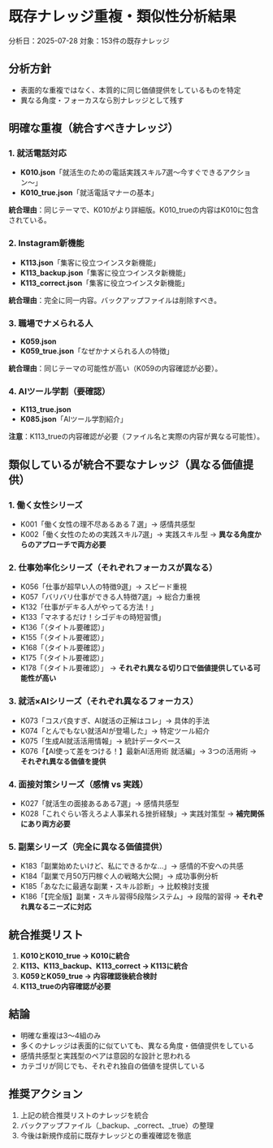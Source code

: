 # 既存ナレッジ重複・類似性分析結果

分析日：2025-07-28
対象：153件の既存ナレッジ

## 分析方針
- 表面的な重複ではなく、本質的に同じ価値提供をしているものを特定
- 異なる角度・フォーカスなら別ナレッジとして残す

## 明確な重複（統合すべきナレッジ）

### 1. 就活電話対応
- **K010.json**「就活生のための電話実践スキル7選〜今すぐできるアクション〜」
- **K010_true.json**「就活電話マナーの基本」

**統合理由**：同じテーマで、K010がより詳細版。K010_trueの内容はK010に包含されている。

### 2. Instagram新機能
- **K113.json**「集客に役立つインスタ新機能」
- **K113_backup.json**「集客に役立つインスタ新機能」
- **K113_correct.json**「集客に役立つインスタ新機能」

**統合理由**：完全に同一内容。バックアップファイルは削除すべき。

### 3. 職場でナメられる人
- **K059.json**
- **K059_true.json**「なぜかナメられる人の特徴」

**統合理由**：同じテーマの可能性が高い（K059の内容確認が必要）。

### 4. AIツール学割（要確認）
- **K113_true.json**
- **K085.json**「AIツール学割紹介」

**注意**：K113_trueの内容確認が必要（ファイル名と実際の内容が異なる可能性）。

## 類似しているが統合不要なナレッジ（異なる価値提供）

### 1. 働く女性シリーズ
- K001「働く女性の理不尽あるある７選」→ 感情共感型
- K002「働く女性のための実践スキル7選」→ 実践スキル型
→ **異なる角度からのアプローチで両方必要**

### 2. 仕事効率化シリーズ（それぞれフォーカスが異なる）
- K056「仕事が超早い人の特徴9選」→ スピード重視
- K057「バリバリ仕事ができる人特徴7選」→ 総合力重視
- K132「仕事がデキる人がやってる方法！」
- K133「マネするだけ！シゴデキの時短習慣」
- K136「（タイトル要確認）」
- K155「（タイトル要確認）」
- K168「（タイトル要確認）」
- K175「（タイトル要確認）」
- K178「（タイトル要確認）」
→ **それぞれ異なる切り口で価値提供している可能性が高い**

### 3. 就活×AIシリーズ（それぞれ異なるフォーカス）
- K073「コスパ良すぎ、AI就活の正解はコレ」→ 具体的手法
- K074「とんでもない就活AIが登場した」→ 特定ツール紹介
- K075「生成AI就活活用情報」→ 統計データベース
- K076「【AI使って差をつける！】最新AI活用術 就活編」→ 3つの活用術
→ **それぞれ異なる価値を提供**

### 4. 面接対策シリーズ（感情 vs 実践）
- K027「就活生の面接あるある7選」→ 感情共感型
- K028「これぐらい答えろよ人事呆れる挫折経験」→ 実践対策型
→ **補完関係にあり両方必要**

### 5. 副業シリーズ（完全に異なる価値提供）
- K183「副業始めたいけど、私にできるかな...」→ 感情的不安への共感
- K184「副業で月50万円稼ぐ人の戦略大公開」→ 成功事例分析
- K185「あなたに最適な副業・スキル診断」→ 比較検討支援
- K186「【完全版】副業・スキル習得5段階システム」→ 段階的習得
→ **それぞれ異なるニーズに対応**

## 統合推奨リスト

1. **K010とK010_true → K010に統合**
2. **K113、K113_backup、K113_correct → K113に統合**
3. **K059とK059_true → 内容確認後統合検討**
4. **K113_trueの内容確認が必要**

## 結論

- 明確な重複は3〜4組のみ
- 多くのナレッジは表面的に似ていても、異なる角度・価値提供をしている
- 感情共感型と実践型のペアは意図的な設計と思われる
- カテゴリが同じでも、それぞれ独自の価値を提供している

## 推奨アクション

1. 上記の統合推奨リストのナレッジを統合
2. バックアップファイル（_backup、_correct、_true）の整理
3. 今後は新規作成前に既存ナレッジとの重複確認を徹底
